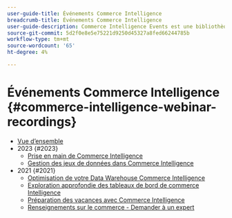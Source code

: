 ```yaml
---
user-guide-title: Événements Commerce Intelligence
breadcrumb-title: Événements Commerce Intelligence
user-guide-description: Commerce Intelligence Events est une bibliothèque de vidéos dans laquelle des experts et des pairs partagent leurs réflexions et idées sur Adobe Commerce Intelligence.
source-git-commit: 5d2f0e8e5e75221d9250d45327a8fed66244785b
workflow-type: tm+mt
source-wordcount: '65'
ht-degree: 4%

---
```



# Événements Commerce Intelligence  {#commerce-intelligence-webinar-recordings}

+ [Vue d’ensemble](overview.md)
+ 2023 {#2023}
   + [Prise en main de Commerce Intelligence](2023/getting-started.md)
   + [Gestion des jeux de données dans Commerce Intelligence](2023/manage-data-sets.md)
+ 2021 {#2021}
   + [Optimisation de votre Data Warehouse Commerce Intelligence](2021-22/optimize-data-warehouse.md)
   + [Exploration approfondie des tableaux de bord de commerce Intelligence](2021-22/dashboards-deep-dive.md)
   + [Préparation des vacances avec Commerce Intelligence](2021-22/holiday-readiness.md)
   + [Renseignements sur le commerce - Demander à un expert](2021-22/ask-expert.md)

<!--+ Commerce Events {#commerce-events}
  + [Overview](commerce-events/overview.md)
  + 2022 {#2022}
    + [Top Tips and Tricks for Adobe Campaign Standard](customer-journeys/2022/tips-and-tricks.md)
    + [Develop and customize data models in Adobe [!DNL Campaign Classic]](customer-journeys/2022/data-models.md)

+ Data and insights {#commerce-release-updates}
  + [Overview](commerce-release-updates/overview.md)
  + 2022 {#2022}
    + [Innovations and trends](data-and-insights/2022/innovations.md)
    + [Sensei and Analysis Workspace](data-and-insights/2022/sensei.md)
    + [Personalize and automate with Adobe Target](data-and-insights/2022/personalize.md)
    + [Analytics and Target applications for Mobile and Apps](data-and-insights/2022/mobile-and-apps.md)
    + [Cross Device Analytics and Customer Journey Analytics](data-and-insights/2022/cross-device-analytics.md) -->